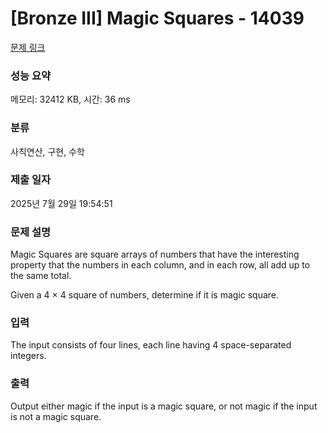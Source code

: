 # [Bronze III] Magic Squares - 14039 

[문제 링크](https://www.acmicpc.net/problem/14039) 

### 성능 요약

메모리: 32412 KB, 시간: 36 ms

### 분류

사칙연산, 구현, 수학

### 제출 일자

2025년 7월 29일 19:54:51

### 문제 설명

<p>Magic Squares are square arrays of numbers that have the interesting property that the numbers in each column, and in each row, all add up to the same total.</p>

<p>Given a 4 × 4 square of numbers, determine if it is magic square.</p>

### 입력 

 <p>The input consists of four lines, each line having 4 space-separated integers.</p>

### 출력 

 <p>Output either magic if the input is a magic square, or not magic if the input is not a magic square.</p>


